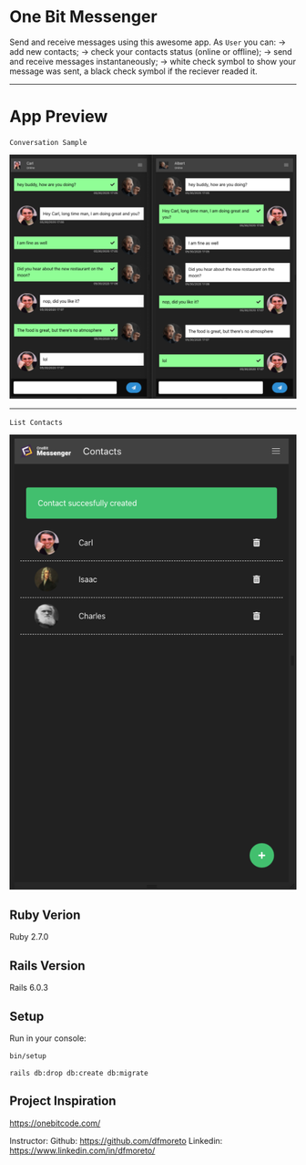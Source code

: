 # One Bit Messenger
Send and receive messages using this awesome app.
As `User` you can:
  -> add new contacts;
  -> check your contacts status (online or offline);
  -> send and receive messages instantaneously;
  -> white check symbol to show your message was sent, a black check symbol if the reciever readed it.
- - - - -
# App Preview
`Conversation Sample`

  ![](app/assets/images/readme/chat.png)

- - - - -

`List Contacts`

  ![](app/assets/images/readme/contacts.png)

## Ruby Verion
Ruby 2.7.0

## Rails Version
Rails 6.0.3

## Setup
Run in your console:
```
bin/setup
```
```
rails db:drop db:create db:migrate
```

## Project Inspiration
https://onebitcode.com/

Instructor:
Github: https://github.com/dfmoreto
Linkedin: https://www.linkedin.com/in/dfmoreto/
